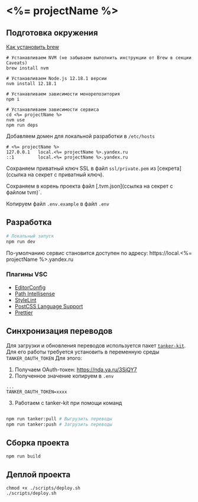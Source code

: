 # <%= projectName %>

## Подготовка окружения

[Как установить brew](https://wiki.yandex-team.ru/spec/devops/kakustanovitbrew/)

```
# Устанавливаем NVM (не забываем выполнить инструкции от Brew в секции Caveats)
brew install nvm

# Устанавливаем Node.js 12.18.1 версии
nvm install 12.18.1

# Устанавливаем зависимости монорепозитория
npm i

# Устанавливаем зависимости сервиса
cd <%= projectName %>
nvm use
npm run deps

```

Добавляем домен для локальной разработки в `/etc/hosts`

```
# <%= projectName %>
127.0.0.1   local.<%= projectName %>.yandex.ru
::1         local.<%= projectName %>.yandex.ru
```

Сохраняем приватный ключ SSL в файл `ssl/private.pem` из [секрета](ссылка на секрет с приватный ключ).

Сохраняем в корень проекта файл [.tvm.json](ссылка на секрет с файлом tvm)`.

Копируем файл `.env.example` в файл `.env`

## Разработка

```bash
# Локальный запуск
npm run dev
```

По-умолчанию сервис становится доступен по адресу: https://local.<%= projectName %>.yandex.ru

### Плагины VSC

- [EditorConfig](https://marketplace.visualstudio.com/items?itemName=editorconfig.editorconfig)
- [Path Intellisense](https://marketplace.visualstudio.com/items?itemName=christian-kohler.path-intellisense)
- [StyleLint](https://marketplace.visualstudio.com/items?itemName=stylelint.vscode-stylelint)
- [PostCSS Language Support](https://marketplace.visualstudio.com/items?itemName=csstools.postcss)
- [Prettier](https://marketplace.visualstudio.com/items?itemName=esbenp.prettier-vscode)

## Синхронизация переводов

Для загрузки и обновления переводов используется пакет [`tanker-kit`](https://github.yandex-team.ru/search-interfaces/frontend/tree/master/packages/tanker-kit). Для его работы требуется установить в переменную среды `TANKER_OAUTH_TOKEN`
Для этого:

1. Получаем OAuth-токен: https://nda.ya.ru/3SjQY7
2. Полученное значение копируем в `.env`

```
...
TANKER_OAUTH_TOKEN=xxxx
```

3. Работаем с tanker-kit при помощи команд

```bash

npm run tanker:pull # Выгрузить переводы
npm run tanker:push # Загрузить переводы
```

## Сборка проекта

```
npm run build
```

## Деплой проекта

```
chmod +x ./scripts/deploy.sh
./scripts/deploy.sh
```
